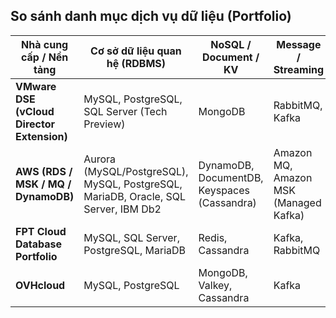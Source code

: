 ## So sánh danh mục dịch vụ dữ liệu (Portfolio)

| **Nhà cung cấp / Nền tảng** | **Cơ sở dữ liệu quan hệ (RDBMS)** | **NoSQL / Document / KV** | **Message / Streaming** | 
|-------------------------------|------------------------------------|-----------------------------|--------------------------|
| **VMware DSE (vCloud Director Extension)** | MySQL, PostgreSQL, SQL Server (Tech Preview) | MongoDB | RabbitMQ, Kafka | 
| **AWS (RDS / MSK / MQ / DynamoDB)** | Aurora (MySQL/PostgreSQL), MySQL, PostgreSQL, MariaDB, Oracle, SQL Server, IBM Db2 | DynamoDB, DocumentDB, Keyspaces (Cassandra) | Amazon MQ, Amazon MSK (Managed Kafka) |
| **FPT Cloud Database Portfolio** | MySQL, SQL Server, PostgreSQL, MariaDB | Redis, Cassandra | Kafka, RabbitMQ | 
| **OVHcloud** | MySQL, PostgreSQL | MongoDB, Valkey, Cassandra | Kafka |